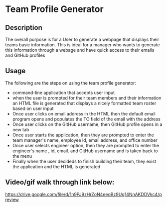 # Team Profile Generator

## Description

The overall purpose is for a User to generate a webpage that displays their teams basic information.
This is ideal for a manager who wants to generate this information through a webage and have quick access to their emails and GitHub profiles

## Usage

The following are the steps on using the team profile generator:

- command-line application that accepts user input
- when the user is prompted for their team members and their information an HTML file is generated that displays a nicely formatted team roster based on user input
- Once user clicks on email address in the HTML then the default email program opens and populates the TO field of the email with the address
- Once user clicks on the GitHub username, then GitHub profile opens in a new tab
- Once user starts the application, then they are prompted to enter the team manager's name, employee id, email address, and office number
- Once user selects engineer option, then they are prompted to enter the engineer's name , id, email. and GitHub username and is taken back to the menu
- Finally when the user decideds to finish building their team, they exist the application and the HTML is generated

## Video/gif walk through link below:


https://drive.google.com/file/d/1n9PJ9zHrZoN4eeoBz9Ug14NnAKDDVkc4/preview